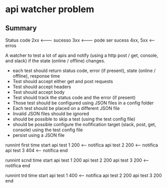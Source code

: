 # api watcher problem

## Summary

Status code
2xx <--- sucesso
3xx <--- pode ser sucess
4xx, 5xx <-- erros

A watcher to test a lot of apis and notify (using a http post / get, console, and slack) if the state (online / offline) changes.

- each test should return status code, error (if present), state (online / offline), response time
- Test should accept either get and post requests
- Test should accept headers
- Test should accept body
- Test should track the status code and the error (if present)
- Those test should be configured using JSON files in a config folder
- Each test should be placed on a different JSON file
- Invalid JSON files should be ignored
- should be possible to skip a test (using the test config file)
- should be possible configure the nofification target (slack, post, get, console) using the test config file
- persist using a JSON file

runnint first time
start
    api test 1 200 <--  notifica 
    api test 2 200 <--  notifica
    api test 3 404 <-- notifica
end

runnint scnd time
start
    api test 1 200
    api test 2 200
    api test 3 200 <-- notifica
end


runnint trd time
start
    api test 1 400 <-- notifica
    api test 2 200
    api test 3 200
end


